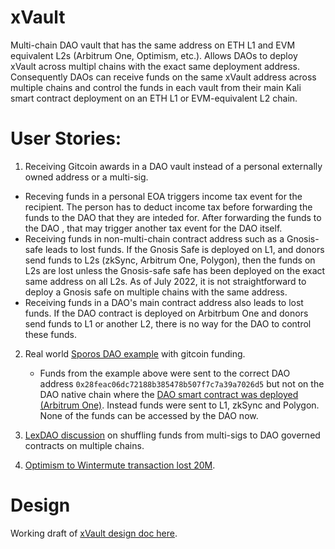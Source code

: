 # xVault

Multi-chain DAO vault that has the same address on ETH L1 and EVM equivalent L2s (Arbitrum One, Optimism, etc.). Allows DAOs to deploy xVault across multipl chains with the exact same deployment address. Consequently DAOs can receive funds on the same xVault address across multiple chains and control the funds in each vault from their main Kali smart contract deployment on an ETH L1 or EVM-equivalent L2 chain.

# User Stories:

1. Receiving Gitcoin awards in a DAO vault instead of a personal externally owned address or a multi-sig.
  - Receving funds in a personal EOA triggers income tax event for the recipient. The person has to deduct income tax before forwarding the funds to the DAO that they are inteded for. After forwarding the funds to the DAO , that may trigger another tax event for the DAO itself.
  - Receiving funds in non-multi-chain contract address such as a Gnosis-safe leads to lost funds. If the Gnosis Safe is deployed on L1, and donors send funds to L2s (zkSync, Arbitrum One, Polygon), then the funds on L2s are lost unless the Gnosis-safe safe has been deployed on the exact same address on all L2s. As of July 2022, it is not straightforward to deploy a Gnosis safe on multiple chains with the same address.
  - Receiving funds in a DAO's main contract address also leads to lost funds. If the DAO contract is deployed on Arbitrbum One and donors send funds to L1 or another L2, there is no way for the DAO to control these funds.
2. Real world [Sporos DAO example](https://gitcoin.co/grants/6035/sweat-equity-management-platform-for-daos) with gitcoin funding.
    - Funds from the example above were sent to the correct DAO address `0x28feac06dc72188b385478b507f7c7a39a7026d5` but not on the DAO native chain where the [DAO smart contract was deployed (Arbitrum One)](0x28feac06dc72188b385478b507f7c7a39a7026d5). Instead funds were sent to L1, zkSync and Polygon. None of the funds can be accessed by the DAO now.
2. [LexDAO discussion](https://discord.com/channels/682960432272506907/900411400491524106/998084170666475520) on shuffling funds from multi-sigs to DAO governed contracts on multiple chains.

2. [Optimism to Wintermute transaction lost 20M](https://cryptobriefing.com/wintermute-makes-optimistic-assumption-loses-20m-optimism-tokens/).

# Design

Working draft of [xVault design doc here](https://github.com/SporosDAO/sweat-token/wiki/xVault:-Multi-chain-DAO-Treasury-Vault).
